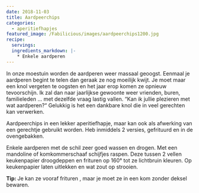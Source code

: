 ```yaml
---
date: 2018-11-03
title: Aardpeerchips
categories:
  - aperitiefhapjes
featured_image: /Fabilicious/images/aardpeerchips1200.jpg
recipe:
  servings: 
  ingredients_markdown: |-
    * Enkele aardperen
---
```

In onze moestuin worden de aardperen weer massaal geoogst.
Eenmaal je aardperen begint te telen dan geraak ze nog moeilijk kwijt.
Je moet maar een knol vergeten te oogsten en het jaar erop komen ze opnieuw tevoorschijn.
Ik zal dan naar jaarlijkse gewoonte weer vrienden, buren, familieleden … met dezelfde 
vraag lastig vallen. “Kan ik jullie plezieren met wat aardperen?“ Gelukkig is het een dankbare knol die in veel gerechten kan verwerken.

Aardpeerchips in een lekker aperitiefhapje, maar kan ook als afwerking van een gerechtje gebruikt worden.
Heb inmiddels 2 versies,  gefrituurd en in de ovengebakken.
<!--more-->

Enkele aardperen met de schil zeer goed wassen en drogen.
Met een mandoline of komkommerschaaf  schijfjes raspen.
Deze tussen 2  vellen keukenpapier droogdeppen en frituren op 160° tot ze lichtbruin
kleuren.
Op keukenpapier laten uitlekken en wat zout op strooien.

<b>Tip: </b>
Je kan ze vooraf frituren , maar je moet ze in een kom zonder deksel bewaren.